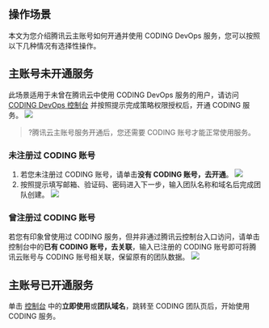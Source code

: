 ## 操作场景
本文为您介绍腾讯云主账号如何开通并使用 CODING DevOps 服务，您可以按照以下几种情况有选择性操作。

## 主账号未开通服务
此场景适用于未曾在腾讯云中使用 CODING DevOps 服务的用户，请访问 [CODING DevOps 控制台](https://console.cloud.tencent.com/coding) 并按照提示完成策略权限授权后，开通 CODING 服务。
![](https://qcloudimg.tencent-cloud.cn/raw/9342df37ed53d886ab07933bcfec931d.png)
>?腾讯云主账号服务开通后，您还需要 CODING 账号才能正常使用服务。

### 未注册过 CODING 账号
1. 若您未注册过 CODING 账号，请单击**没有 CODING 账号，去开通**。
![](https://qcloudimg.tencent-cloud.cn/raw/314078056c243d0ed33dc426c4d551f3.png)
2. 按照提示填写邮箱、验证码、密码进入下一步，输入团队名称和域名后完成团队创建。
![](https://qcloudimg.tencent-cloud.cn/raw/aabef023b970b2fe701d99e93b24860d.png)

### 曾注册过 CODING 账号
若您有印象曾使用过 CODING 服务，但并非通过腾讯云控制台入口访问，请单击控制台中的**已有 CODING 账号，去关联**，输入已注册的 CODING 账号即可将腾讯云账号与 CODING 账号相关联，保留原有的团队数据。
![](https://qcloudimg.tencent-cloud.cn/raw/f193d8373c28e3c5fedda7279bdebd77.png)

## 主账号已开通服务
单击 [控制台](https://console.cloud.tencent.com/coding) 中的**立即使用**或**团队域名**，跳转至 CODING 团队页后，开始使用 CODING 服务。
